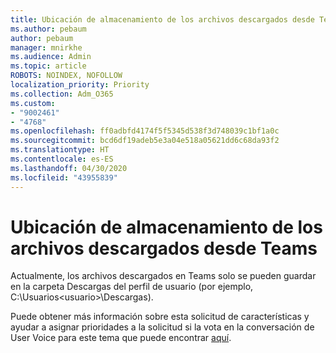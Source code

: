 ```yaml
---
title: Ubicación de almacenamiento de los archivos descargados desde Teams
ms.author: pebaum
author: pebaum
manager: mnirkhe
ms.audience: Admin
ms.topic: article
ROBOTS: NOINDEX, NOFOLLOW
localization_priority: Priority
ms.collection: Adm_O365
ms.custom:
- "9002461"
- "4768"
ms.openlocfilehash: ff0adbfd4174f5f5345d538f3d748039c1bf1a0c
ms.sourcegitcommit: bcd6df19adeb5e3a04e518a05621dd6c68da93f2
ms.translationtype: HT
ms.contentlocale: es-ES
ms.lasthandoff: 04/30/2020
ms.locfileid: "43955839"
---
```

# <a name="save-location-for-files-downloaded-from-teams"></a>Ubicación de almacenamiento de los archivos descargados desde Teams

Actualmente, los archivos descargados en Teams solo se pueden guardar en la carpeta Descargas del perfil de usuario (por ejemplo, C:\Usuarios\<usuario>\Descargas).

Puede obtener más información sobre esta solicitud de características y ayudar a asignar prioridades a la solicitud si la vota en la conversación de User Voice para este tema que puede encontrar [aquí](https://microsoftteams.uservoice.com/forums/555103-public/suggestions/18693262-have-the-download-function-of-files-allow-you-to-s).
